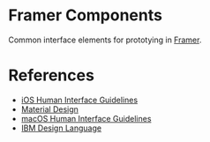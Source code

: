 # Framer Components
Common interface elements for prototying in [Framer](https://framer.com/).

# References

- [iOS Human Interface Guidelines](https://developer.apple.com/ios/human-interface-guidelines/overview/design-principles/)
- [Material Design](https://material.io/guidelines/)
- [macOS Human Interface Guidelines](https://developer.apple.com/library/content/documentation/UserExperience/Conceptual/OSXHIGuidelines/)
- [IBM Design Language](http://www.ibm.com/design/language/)
